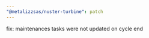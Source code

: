 ```yaml
---
"@metalizzsas/nuster-turbine": patch
---
```


fix: maintenances tasks were not updated on cycle end
